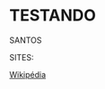 # TESTANDO

SANTOS


SITES:

[Wikipédia](https://pt.wikipedia.org/wiki/Wikip%C3%A9dia:P%C3%A1gina_principal)





